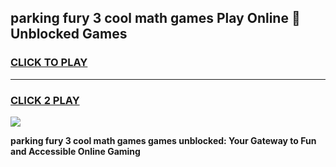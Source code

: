 
## parking fury 3 cool math games Play Online 👋 Unblocked Games
<h3>
<a href="https://news.freeplayer.one?title=parking_fury_3_cool_math_games&ref=17CMG">CLICK TO PLAY</a></h3>
<hr>

<h3>
<a href="https://news.freeplayer.one?title=parking_fury_3_cool_math_games&ref=17CMG">CLICK 2 PLAY</a>
  
</h3>

<a href="https://news.freeplayer.one?title=parking_fury_3_cool_math_games&ref=17CMG/"><img src="https://clearcache.store/games.png"></a>


**parking fury 3 cool math games games unblocked: Your Gateway to Fun and Accessible Online Gaming**
